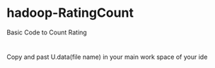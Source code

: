 # hadoop-RatingCount
Basic Code to Count Rating 
#
Copy and past  U.data(file name) in your main work space of your ide
